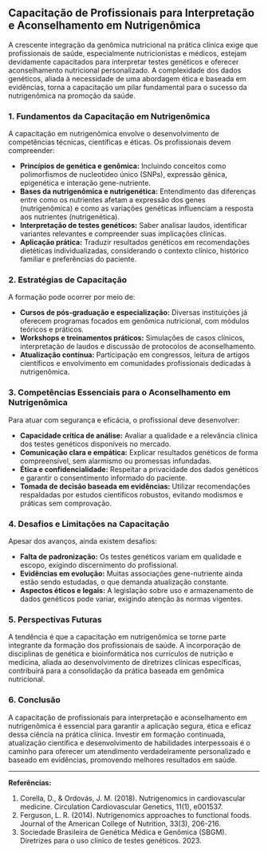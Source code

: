 
## Capacitação de Profissionais para Interpretação e Aconselhamento em Nutrigenômica

A crescente integração da genômica nutricional na prática clínica exige que profissionais de saúde, especialmente nutricionistas e médicos, estejam devidamente capacitados para interpretar testes genéticos e oferecer aconselhamento nutricional personalizado. A complexidade dos dados genéticos, aliada à necessidade de uma abordagem ética e baseada em evidências, torna a capacitação um pilar fundamental para o sucesso da nutrigenômica na promoção da saúde.

### 1. **Fundamentos da Capacitação em Nutrigenômica**

A capacitação em nutrigenômica envolve o desenvolvimento de competências técnicas, científicas e éticas. Os profissionais devem compreender:

- **Princípios de genética e genômica:** Incluindo conceitos como polimorfismos de nucleotídeo único (SNPs), expressão gênica, epigenética e interação gene-nutriente.
- **Bases da nutrigenômica e nutrigenética:** Entendimento das diferenças entre como os nutrientes afetam a expressão dos genes (nutrigenômica) e como as variações genéticas influenciam a resposta aos nutrientes (nutrigenética).
- **Interpretação de testes genéticos:** Saber analisar laudos, identificar variantes relevantes e compreender suas implicações clínicas.
- **Aplicação prática:** Traduzir resultados genéticos em recomendações dietéticas individualizadas, considerando o contexto clínico, histórico familiar e preferências do paciente.

### 2. **Estratégias de Capacitação**

A formação pode ocorrer por meio de:

- **Cursos de pós-graduação e especialização:** Diversas instituições já oferecem programas focados em genômica nutricional, com módulos teóricos e práticos.
- **Workshops e treinamentos práticos:** Simulações de casos clínicos, interpretação de laudos e discussão de protocolos de aconselhamento.
- **Atualização contínua:** Participação em congressos, leitura de artigos científicos e envolvimento em comunidades profissionais dedicadas à nutrigenômica.

### 3. **Competências Essenciais para o Aconselhamento em Nutrigenômica**

Para atuar com segurança e eficácia, o profissional deve desenvolver:

- **Capacidade crítica de análise:** Avaliar a qualidade e a relevância clínica dos testes genéticos disponíveis no mercado.
- **Comunicação clara e empática:** Explicar resultados genéticos de forma compreensível, sem alarmismo ou promessas infundadas.
- **Ética e confidencialidade:** Respeitar a privacidade dos dados genéticos e garantir o consentimento informado do paciente.
- **Tomada de decisão baseada em evidências:** Utilizar recomendações respaldadas por estudos científicos robustos, evitando modismos e práticas sem comprovação.

### 4. **Desafios e Limitações na Capacitação**

Apesar dos avanços, ainda existem desafios:

- **Falta de padronização:** Os testes genéticos variam em qualidade e escopo, exigindo discernimento do profissional.
- **Evidências em evolução:** Muitas associações gene-nutriente ainda estão sendo estudadas, o que demanda atualização constante.
- **Aspectos éticos e legais:** A legislação sobre uso e armazenamento de dados genéticos pode variar, exigindo atenção às normas vigentes.

### 5. **Perspectivas Futuras**

A tendência é que a capacitação em nutrigenômica se torne parte integrante da formação dos profissionais de saúde. A incorporação de disciplinas de genética e bioinformática nos currículos de nutrição e medicina, aliada ao desenvolvimento de diretrizes clínicas específicas, contribuirá para a consolidação da prática baseada em genômica nutricional.

### 6. **Conclusão**

A capacitação de profissionais para interpretação e aconselhamento em nutrigenômica é essencial para garantir a aplicação segura, ética e eficaz dessa ciência na prática clínica. Investir em formação continuada, atualização científica e desenvolvimento de habilidades interpessoais é o caminho para oferecer um atendimento verdadeiramente personalizado e baseado em evidências, promovendo melhores resultados em saúde.

---

**Referências:**

1. Corella, D., & Ordovás, J. M. (2018). Nutrigenomics in cardiovascular medicine. Circulation Cardiovascular Genetics, 11(1), e001537.
2. Ferguson, L. R. (2014). Nutrigenomics approaches to functional foods. Journal of the American College of Nutrition, 33(3), 206-216.
3. Sociedade Brasileira de Genética Médica e Genômica (SBGM). Diretrizes para o uso clínico de testes genéticos. 2023.
```
